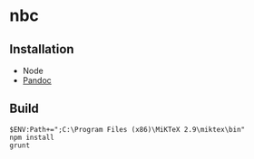 nbc
===

## Installation
* Node
* [Pandoc](http://johnmacfarlane.net/pandoc/installing.html)

  

## Build
    $ENV:Path+=";C:\Program Files (x86)\MiKTeX 2.9\miktex\bin"
    npm install
    grunt